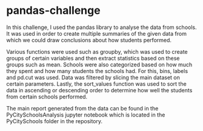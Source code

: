# pandas-challenge

In this challenge, I used the pandas library to analyse the data from schools. It was used in order to create multiple summaries of the given data from which we could draw conclusions about how students performed.

Various functions were used such as groupby, which was used to create groups of certain variables and then extract statistics based on these groups such as mean. Schools were also categorized based on how much they spent and how many students the schools had. For this, bins, labels and pd.cut was used. Data was filtered by slicing the main dataset on certain parameters. Lastly, the sort_values function was used to sort the data in ascending or descending order to determine how well the students from certain schools performed. 

The main report generated from the data can be found in the PyCitySchoolsAnalysis jupyter notebook which is located in the PyCitySchools folder in the repository. 
